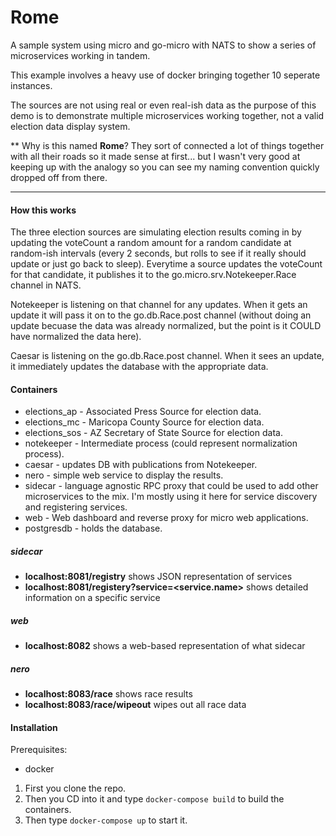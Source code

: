 # Rome

A sample system using micro and go-micro with NATS to show a series of microservices working in tandem.

This example involves a heavy use of docker bringing together 10 seperate instances. 

The sources are not using real or even real-ish data as the purpose of this demo is to demonstrate multiple microservices working together, not a valid election data display system.

** Why is this named **Rome**?  They sort of connected a lot of things together with all their roads so it made sense at first... but I wasn't very good at keeping up with the analogy so you can see my naming convention quickly dropped off from there.   
_________
#### How this works

The three election sources are simulating election results coming in by updating the voteCount a random amount for a random candidate at random-ish intervals (every 2 seconds, but rolls to see if it really should update or just go back to sleep).  Everytime a source updates the voteCount for that candidate, it publishes it to the go.micro.srv.Notekeeper.Race channel in NATS.  

Notekeeper is listening on that channel for any updates.  When it gets an update it will pass it on to the go.db.Race.post channel (without doing an update becuase the data was already normalized, but the point is it COULD have normalized the data here).

Caesar is listening on the go.db.Race.post channel.  When it sees an update, it immediately updates the database with the appropriate data.


#### Containers
* elections_ap - Associated Press Source for election data.
* elections_mc - Maricopa County Source for election data.
* elections_sos - AZ Secretary of State Source for election data.
* notekeeper - Intermediate process (could represent normalization process).
* caesar - updates DB with publications from Notekeeper.
* nero - simple web service to display the results.
* sidecar - language agnostic RPC proxy that could be used to add other microservices to the mix.  I'm mostly using it here for service discovery and registering services.
* web - Web dashboard and reverse proxy for micro web applications.
* postgresdb - holds the database.


##### sidecar
* **localhost:8081/registry** shows JSON representation of services
* **localhost:8081/registery?service=<service.name>** shows detailed information on a specific service

##### web
* **localhost:8082** shows a web-based representation of what sidecar

##### nero
* **localhost:8083/race** shows race results
* **localhost:8083/race/wipeout** wipes out all race data



#### Installation

Prerequisites:
* docker


1. First you clone the repo.  
2. Then you CD into it and type `docker-compose build` to build the containers.  
3. Then type `docker-compose up` to start it.






